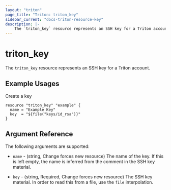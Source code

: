 ```yaml
---
layout: "triton"
page_title: "Triton: triton_key"
sidebar_current: "docs-triton-resource-key"
description: |-
    The `triton_key` resource represents an SSH key for a Triton account.
---
```


# triton\_key

The `triton_key` resource represents an SSH key for a Triton account.

## Example Usages

Create a key


```
resource "triton_key" "example" {
  name = "Example Key"
  key  = "${file("keys/id_rsa")}"
}
```

## Argument Reference

The following arguments are supported:

* `name` - (string, Change forces new resource)
    The name of the key. If this is left empty, the name is inferred from the comment in the SSH key material.

* `key` - (string, Required, Change forces new resource)
    The SSH key material. In order to read this from a file, use the `file` interpolation.

